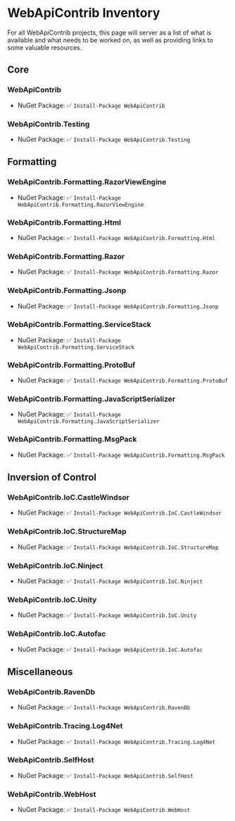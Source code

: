 # WebApiContrib Inventory

For all WebApiContrib projects, this page will server as a list of what is available and what needs to be 
worked on, as well as providing links to some valuable resources.

## Core

### WebApiContrib

* NuGet Package: :white_check_mark: `Install-Package WebApiContrib`

### WebApiContrib.Testing

* NuGet Package: :white_check_mark: `Install-Package WebApiContrib.Testing`

## Formatting

###  WebApiContrib.Formatting.RazorViewEngine

* NuGet Package: :white_check_mark: `Install-Package WebApiContrib.Formatting.RazorViewEngine`

### WebApiContrib.Formatting.Html

* NuGet Package: :white_check_mark: `Install-Package WebApiContrib.Formatting.Html`

### WebApiContrib.Formatting.Razor

* NuGet Package: :white_check_mark: `Install-Package WebApiContrib.Formatting.Razor`

### WebApiContrib.Formatting.Jsonp

* NuGet Package: :white_check_mark: `Install-Package WebApiContrib.Formatting.Jsonp`

### WebApiContrib.Formatting.ServiceStack

* NuGet Package: :white_check_mark: `Install-Package WebApiContrib.Formatting.ServiceStack`

### WebApiContrib.Formatting.ProtoBuf

* NuGet Package: :white_check_mark: `Install-Package WebApiContrib.Formatting.ProtoBuf`

### WebApiContrib.Formatting.JavaScriptSerializer

* NuGet Package: :white_check_mark: `Install-Package WebApiContrib.Formatting.JavaScriptSerializer`

### WebApiContrib.Formatting.MsgPack

* NuGet Package: :white_check_mark: `Install-Package WebApiContrib.Formatting.MsgPack`

## Inversion of Control

### WebApiContrib.IoC.CastleWindsor

* NuGet Package: :white_check_mark: `Install-Package WebApiContrib.IoC.CastleWindsor`

### WebApiContrib.IoC.StructureMap

* NuGet Package: :white_check_mark: `Install-Package WebApiContrib.IoC.StructureMap`

### WebApiContrib.IoC.Ninject

* NuGet Package: :white_check_mark: `Install-Package WebApiContrib.IoC.Ninject`

### WebApiContrib.IoC.Unity

* NuGet Package: :white_check_mark: `Install-Package WebApiContrib.IoC.Unity`

### WebApiContrib.IoC.Autofac

* NuGet Package: :white_check_mark: `Install-Package WebApiContrib.IoC.Autofac`

## Miscellaneous

### WebApiContrib.RavenDb

* NuGet Package: :white_check_mark: `Install-Package WebApiContrib.RavenDb`

### WebApiContrib.Tracing.Log4Net

* NuGet Package: :white_check_mark: `Install-Package WebApiContrib.Tracing.Log4Net`

### WebApiContrib.SelfHost

* NuGet Package: :white_check_mark: `Install-Package WebApiContrib.SelfHost`

### WebApiContrib.WebHost

* NuGet Package: :white_check_mark: `Install-Package WebApiContrib.WebHost`

